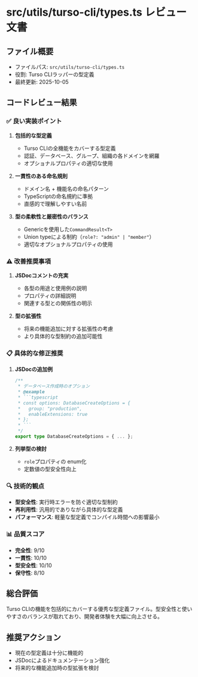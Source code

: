 # src/utils/turso-cli/types.ts レビュー文書

## ファイル概要
- ファイルパス: `src/utils/turso-cli/types.ts`
- 役割: Turso CLIラッパーの型定義
- 最終更新: 2025-10-05

## コードレビュー結果

### ✅ 良い実装ポイント

1. **包括的な型定義**
   - Turso CLIの全機能をカバーする型定義
   - 認証、データベース、グループ、組織の各ドメインを網羅
   - オプショナルプロパティの適切な使用

2. **一貫性のある命名規則**
   - ドメイン名 + 機能名の命名パターン
   - TypeScriptの命名規約に準拠
   - 直感的で理解しやすい名前

3. **型の柔軟性と厳密性のバランス**
   - Genericを使用した`CommandResult<T>`
   - Union typeによる制約（`role?: "admin" | "member"`）
   - 適切なオプショナルプロパティの使用

### ⚠️ 改善推奨事項

1. **JSDocコメントの充実**
   - 各型の用途と使用例の説明
   - プロパティの詳細説明
   - 関連する型との関係性の明示

2. **型の拡張性**
   - 将来の機能追加に対する拡張性の考慮
   - より具体的な型制約の追加可能性

### 📋 具体的な修正推奨

1. **JSDocの追加例**
   ```typescript
   /**
    * データベース作成時のオプション
    * @example
    * ```typescript
    * const options: DatabaseCreateOptions = {
    *   group: "production",
    *   enableExtensions: true
    * };
    * ```
    */
   export type DatabaseCreateOptions = { ... };
   ```

2. **列挙型の検討**
   - `role`プロパティの enum化
   - 定数値の型安全性向上

### 🔍 技術的観点

- **型安全性**: 実行時エラーを防ぐ適切な型制約
- **再利用性**: 汎用的でありながら具体的な型定義
- **パフォーマンス**: 軽量な型定義でコンパイル時間への影響最小

### 📊 品質スコア

- **完全性**: 9/10
- **一貫性**: 10/10
- **型安全性**: 10/10
- **保守性**: 8/10

## 総合評価

Turso CLIの機能を包括的にカバーする優秀な型定義ファイル。型安全性と使いやすさのバランスが取れており、開発者体験を大幅に向上させる。

## 推奨アクション

- 現在の型定義は十分に機能的
- JSDocによるドキュメンテーション強化
- 将来的な機能追加時の型拡張を検討